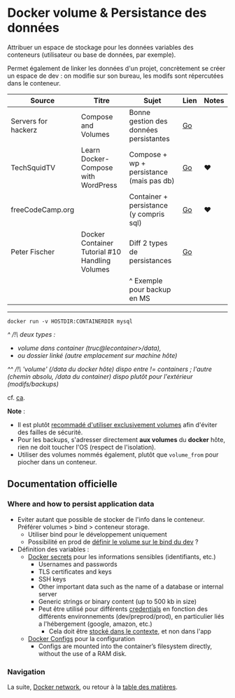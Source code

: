 # Docker volume & Persistance des données

Attribuer un espace de stockage pour les données variables des conteneurs (utilisateur ou base de données, par exemple).

Permet également de linker les données d'un projet, concrètement se créer un espace de dev : on modifie sur son bureau, les modifs sont répercutées dans le conteneur.

| Source | Titre | Sujet | Lien | Notes |
|---------------------|------------------------------------------------|------------------------------------------|---------------------------------------------|-------|
| Servers for hackerz | Compose and Volumes | Bonne gestion des données persistantes | [Go](https://www.youtube.com/watch?v=FAI4ZrQRnLU) |  |
| TechSquidTV | Learn Docker-Compose with WordPress | Compose + wp + persistance (mais pas db) | [Go](https://www.youtube.com/watch?v=exmBvjlZr7U) | ♥ |
| freeCodeCamp.org |  | Container + persistance (y compris sql) | [Go](https://youtu.be/fqMOX6JJhGo?t=2430) | ♥ |
| Peter Fischer | Docker Container Tutorial #10 Handling Volumes | Diff 2 types de persistances | [Go](https://www.youtube.com/watch?v=pOGVngLsaX4) |  |
|  |  | ^ Exemple pour backup en MS |  |  |


--- 

`docker run -v HOSTDIR:CONTAINERDIR mysql`

_^ /!\ deux types :_
- _volume dans container (truc@lecontainer>/data),_
- _ou dossier linké (autre emplacement sur machine hôte)_

_^^ /!\ 'volume' (/data du docker hôte) dispo entre != containers ; l'autre (chemin absolu, /data du container) dispo plutôt pour l'extérieur (modifs/backups)_

cf. [ca](https://youtu.be/fqMOX6JJhGo?t=4458).

**Note** :
- Il est plutôt [recommadé d'utiliser exclusivement volumes](https://forums.docker.com/t/shared-web-hosting-with-docker-best-practices/7893?u=youpiwaza) afin d'éviter des failles de sécurité.
- Pour les backups, s'adresser directement **aux volumes** du **docker** hôte, rien ne doit toucher l'OS (respect de l'isolation).
- Utiliser des volumes nommés également, plutôt que `volume_from` pour piocher dans un conteneur.



## Documentation officielle


### Where and how to persist application data

- Eviter autant que possible de stocker de l'info dans le conteneur. Préférer volumes > bind > conteneur storage.
	- Utiliser bind pour le développement uniquement
	- Possibilité en prod de [définir le volume sur le bind du dev](https://docs.docker.com/develop/dev-best-practices/#where-and-how-to-persist-application-data) ?
- Définition des variables :
	- [Docker secrets](https://docs.docker.com/engine/swarm/secrets/) pour les informations sensibles (identifiants, etc.)
		- Usernames and passwords
		- TLS certificates and keys
		- SSH keys
		- Other important data such as the name of a database or internal server
		- Generic strings or binary content (up to 500 kb in size)
		- Peut être utilisé pour différents [credentials](https://stackoverflow.com/questions/48186712/what-does-developer-credentials-exactly-mean-in-the-amazon-cognito-docs) en fonction des différents environnements (dev/preprod/prod), en particulier liés a l'hébergement (google, amazon, etc.)
			- Cela doit être [stocké dans le contexte](https://12factor.net/config), et non dans l'app 
	- [Docker Configs](https://docs.docker.com/engine/swarm/configs/) pour la configuration
		- Configs are mounted into the container’s filesystem directly, without the use of a RAM disk.


### Navigation

La suite, [Docker network](/docs/05d-Network.md), ou retour à la [table des matières](https://github.com/youpiwaza/notes-serveur).